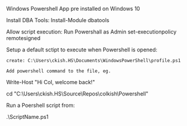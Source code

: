Windows Powershell App pre installed on Windows 10

Install DBA Tools: Install-Module dbatools

Allow script execution:
	Run Powershall as Admin
	set-executionpolicy remotesigned

Setup a default sctipt to execute when Powershell is opened:

	create: C:\Users\ckish.HS\Documents\WindowsPowerShell\profile.ps1
	
	Add powershell command to the file, eg.
	
Write-Host "Hi Col, welcome back!"

cd "C:\Users\ckish.HS\Source\Repos\colkish\Powershell"

Run a Poershell script from:

.\ScriptName.ps1
